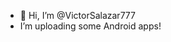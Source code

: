 - 👋 Hi, I’m @VictorSalazar777
- I’m uploading some Android apps!

<!---
VictorSalazar777/VictorSalazar777 is a ✨ special ✨ repository because its `README.md` (this file) appears on your GitHub profile.
You can click the Preview link to take a look at your changes.
--->
